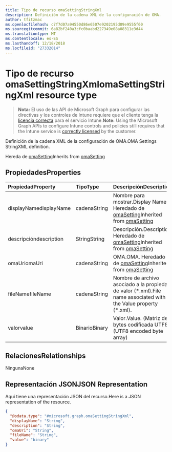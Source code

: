 ```yaml
---
title: Tipo de recurso omaSettingStringXml
description: Definición de la cadena XML de la configuración de OMA.
author: tfitzmac
ms.openlocfilehash: c7f7d07a94550d86e6507e9202195d09e9555f60
ms.sourcegitcommit: 6a82bf240a3cfc0baabd227349e08a08311e3d44
ms.translationtype: MT
ms.contentlocale: es-ES
ms.lasthandoff: 12/18/2018
ms.locfileid: "27332014"
---
```

# <a name="omasettingstringxml-resource-type"></a><span data-ttu-id="fdfc8-103">Tipo de recurso omaSettingStringXml</span><span class="sxs-lookup"><span data-stu-id="fdfc8-103">omaSettingStringXml resource type</span></span>

> <span data-ttu-id="fdfc8-104">**Nota:** El uso de las API de Microsoft Graph para configurar las directivas y los controles de Intune requiere que el cliente tenga la [licencia correcta](https://go.microsoft.com/fwlink/?linkid=839381) para el servicio Intune.</span><span class="sxs-lookup"><span data-stu-id="fdfc8-104">**Note:** Using the Microsoft Graph APIs to configure Intune controls and policies still requires that the Intune service is [correctly licensed](https://go.microsoft.com/fwlink/?linkid=839381) by the customer.</span></span>

<span data-ttu-id="fdfc8-105">Definición de la cadena XML de la configuración de OMA.</span><span class="sxs-lookup"><span data-stu-id="fdfc8-105">OMA Settings StringXML definition.</span></span>

<span data-ttu-id="fdfc8-106">Hereda de [omaSetting](../resources/intune-deviceconfig-omasetting.md)</span><span class="sxs-lookup"><span data-stu-id="fdfc8-106">Inherits from [omaSetting](../resources/intune-deviceconfig-omasetting.md)</span></span>

## <a name="properties"></a><span data-ttu-id="fdfc8-107">Propiedades</span><span class="sxs-lookup"><span data-stu-id="fdfc8-107">Properties</span></span>
|<span data-ttu-id="fdfc8-108">Propiedad</span><span class="sxs-lookup"><span data-stu-id="fdfc8-108">Property</span></span>|<span data-ttu-id="fdfc8-109">Tipo</span><span class="sxs-lookup"><span data-stu-id="fdfc8-109">Type</span></span>|<span data-ttu-id="fdfc8-110">Descripción</span><span class="sxs-lookup"><span data-stu-id="fdfc8-110">Description</span></span>|
|:---|:---|:---|
|<span data-ttu-id="fdfc8-111">displayName</span><span class="sxs-lookup"><span data-stu-id="fdfc8-111">displayName</span></span>|<span data-ttu-id="fdfc8-112">cadena</span><span class="sxs-lookup"><span data-stu-id="fdfc8-112">String</span></span>|<span data-ttu-id="fdfc8-113">Nombre para mostrar.</span><span class="sxs-lookup"><span data-stu-id="fdfc8-113">Display Name.</span></span> <span data-ttu-id="fdfc8-114">Heredado de [omaSetting](../resources/intune-deviceconfig-omasetting.md)</span><span class="sxs-lookup"><span data-stu-id="fdfc8-114">Inherited from [omaSetting](../resources/intune-deviceconfig-omasetting.md)</span></span>|
|<span data-ttu-id="fdfc8-115">descripción</span><span class="sxs-lookup"><span data-stu-id="fdfc8-115">description</span></span>|<span data-ttu-id="fdfc8-116">String</span><span class="sxs-lookup"><span data-stu-id="fdfc8-116">String</span></span>|<span data-ttu-id="fdfc8-117">Descripción.</span><span class="sxs-lookup"><span data-stu-id="fdfc8-117">Description.</span></span> <span data-ttu-id="fdfc8-118">Heredado de [omaSetting](../resources/intune-deviceconfig-omasetting.md)</span><span class="sxs-lookup"><span data-stu-id="fdfc8-118">Inherited from [omaSetting](../resources/intune-deviceconfig-omasetting.md)</span></span>|
|<span data-ttu-id="fdfc8-119">omaUri</span><span class="sxs-lookup"><span data-stu-id="fdfc8-119">omaUri</span></span>|<span data-ttu-id="fdfc8-120">cadena</span><span class="sxs-lookup"><span data-stu-id="fdfc8-120">String</span></span>|<span data-ttu-id="fdfc8-121">OMA.</span><span class="sxs-lookup"><span data-stu-id="fdfc8-121">OMA.</span></span> <span data-ttu-id="fdfc8-122">Heredado de [omaSetting](../resources/intune-deviceconfig-omasetting.md)</span><span class="sxs-lookup"><span data-stu-id="fdfc8-122">Inherited from [omaSetting](../resources/intune-deviceconfig-omasetting.md)</span></span>|
|<span data-ttu-id="fdfc8-123">fileName</span><span class="sxs-lookup"><span data-stu-id="fdfc8-123">fileName</span></span>|<span data-ttu-id="fdfc8-124">cadena</span><span class="sxs-lookup"><span data-stu-id="fdfc8-124">String</span></span>|<span data-ttu-id="fdfc8-125">Nombre de archivo asociado a la propiedad de valor (\*.xml).</span><span class="sxs-lookup"><span data-stu-id="fdfc8-125">File name associated with the Value property (\*.xml).</span></span>|
|<span data-ttu-id="fdfc8-126">valor</span><span class="sxs-lookup"><span data-stu-id="fdfc8-126">value</span></span>|<span data-ttu-id="fdfc8-127">Binario</span><span class="sxs-lookup"><span data-stu-id="fdfc8-127">Binary</span></span>|<span data-ttu-id="fdfc8-128">Valor.</span><span class="sxs-lookup"><span data-stu-id="fdfc8-128">Value.</span></span> <span data-ttu-id="fdfc8-129">(Matriz de bytes codificada UTF8)</span><span class="sxs-lookup"><span data-stu-id="fdfc8-129">(UTF8 encoded byte array)</span></span>|

## <a name="relationships"></a><span data-ttu-id="fdfc8-130">Relaciones</span><span class="sxs-lookup"><span data-stu-id="fdfc8-130">Relationships</span></span>
<span data-ttu-id="fdfc8-131">Ninguna</span><span class="sxs-lookup"><span data-stu-id="fdfc8-131">None</span></span>
## <a name="json-representation"></a><span data-ttu-id="fdfc8-132">Representación JSON</span><span class="sxs-lookup"><span data-stu-id="fdfc8-132">JSON Representation</span></span>
<span data-ttu-id="fdfc8-133">Aquí tiene una representación JSON del recurso.</span><span class="sxs-lookup"><span data-stu-id="fdfc8-133">Here is a JSON representation of the resource.</span></span>
<!-- {
  "blockType": "resource",
  "@odata.type": "microsoft.graph.omaSettingStringXml"
}
-->
``` json
{
  "@odata.type": "#microsoft.graph.omaSettingStringXml",
  "displayName": "String",
  "description": "String",
  "omaUri": "String",
  "fileName": "String",
  "value": "binary"
}
```



